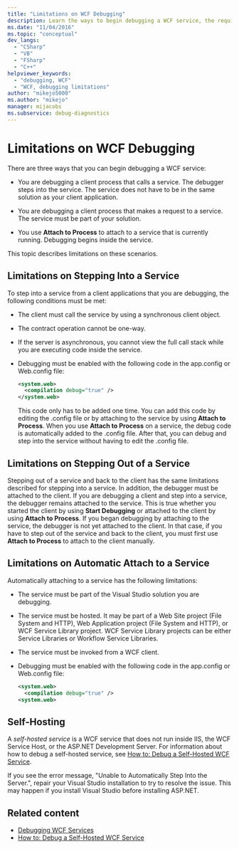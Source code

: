 ```yaml
---
title: "Limitations on WCF Debugging"
description: Learn the ways to begin debugging a WCF service, the required conditions, and the debugging limitations.
ms.date: "11/04/2016"
ms.topic: "conceptual"
dev_langs:
  - "CSharp"
  - "VB"
  - "FSharp"
  - "C++"
helpviewer_keywords:
  - "debugging, WCF"
  - "WCF, debugging limitations"
author: "mikejo5000"
ms.author: "mikejo"
manager: mijacobs
ms.subservice: debug-diagnostics
---
```

# Limitations on WCF Debugging

There are three ways that you can begin debugging a WCF service:

- You are debugging a client process that calls a service. The debugger steps into the service. The service does not have to be in the same solution as your client application.

- You are debugging a client process that makes a request to a service. The service must be part of your solution.

- You use **Attach to Process** to attach to a service that is currently running. Debugging begins inside the service.

This topic describes limitations on these scenarios.

## Limitations on Stepping Into a Service
 To step into a service from a client applications that you are debugging, the following conditions must be met:

- The client must call the service by using a synchronous client object.

- The contract operation cannot be one-way.

- If the server is asynchronous, you cannot view the full call stack while you are executing code inside the service.

- Debugging must be enabled with the following code in the app.config or Web.config file:

    ```xml
    <system.web>
      <compilation debug="true" />
    </system.web>
    ```

     This code only has to be added one time. You can add this code by editing the .config file or by attaching to the service by using **Attach to Process**. When you use **Attach to Process** on a service, the debug code is automatically added to the .config file. After that, you can debug and step into the service without having to edit the .config file.

## Limitations on Stepping Out of a Service
 Stepping out of a service and back to the client has the same limitations described for stepping into a service. In addition, the debugger must be attached to the client. If you are debugging a client and step into a service, the debugger remains attached to the service. This is true whether you started the client by using **Start Debugging** or attached to the client by using **Attach to Process**. If you began debugging by attaching to the service, the debugger is not yet attached to the client. In that case, if you have to step out of the service and back to the client, you must first use **Attach to Process** to attach to the client manually.

## Limitations on Automatic Attach to a Service
 Automatically attaching to a service has the following limitations:

- The service must be part of the Visual Studio solution you are debugging.

- The service must be hosted. It may be part of a Web Site project (File System and HTTP), Web Application project (File System and HTTP), or WCF Service Library project. WCF Service Library projects can be either Service Libraries or Workflow Service Libraries.

- The service must be invoked from a WCF client.

- Debugging must be enabled with the following code in the app.config or Web.config file:

  ```xml
  <system.web>
    <compilation debug="true" />
  <system.web>
  ```

## Self-Hosting
 A *self-hosted service* is a WCF service that does not run inside IIS, the WCF Service Host, or the ASP.NET Development Server. For information about how to debug a self-hosted service, see [How to: Debug a Self-Hosted WCF Service](../debugger/how-to-debug-a-self-hosted-wcf-service.md).

 If you see the error message, "Unable to Automatically Step Into the Server.", repair your Visual Studio installation to try to resolve the issue. This may happen if you install Visual Studio before installing ASP.NET.

## Related content
- [Debugging WCF Services](../debugger/debugging-wcf-services.md)
- [How to: Debug a Self-Hosted WCF Service](../debugger/how-to-debug-a-self-hosted-wcf-service.md)
